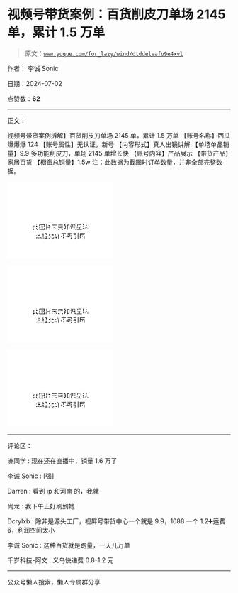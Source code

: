 # 视频号带货案例：百货削皮刀单场 2145 单，累计 1.5 万单

> 原文：[`www.yuque.com/for_lazy/wind/dtddelvafo9e4xvl`](https://www.yuque.com/for_lazy/wind/dtddelvafo9e4xvl)

作者： 李诚 Sonic

日期：2024-07-02

点赞数：**62**

* * *

正文：

视频号带货案例拆解】百货削皮刀单场 2145 单，累计 1.5 万单 【账号名称】西瓜爆爆爆 124 【账号属性】无认证，新号 【内容形式】真人出镜讲解
【单场单品销量】9.9 多功能削皮刀，单场 2145 单增长快 【账号内容】产品展示 【带货产品】家居百货 【橱窗总销量】1.5w
注：此数据为截图时订单数量，并非全部完整数据。

![](img/fd1b8ab6efd7ef1d691f0e03151ced1d.png "None")

![](img/3e550f7419bb62c4d5e2d25b17b04eec.png "None")

![](img/2f97294d3ab551287aea3f2d3ff77414.png "None")

* * *

评论区：

洲同学 : 现在还在直播中，销量 1.6 万了

李诚 Sonic : [强]

Darren : 看到 ip 和河南 的，我就

尚龙 : 我下午正好刷到她

Dcrylxb : 除非是源头工厂，视屏号带货中心一个就是 9.9，1688 一个 1.2➕运费 6，利润空间太小

李诚 Sonic : 这种百货就是跑量，一天几万单

千岁科技-阿文 : 义乌快递费 0.8-1.2 元

* * *

公众号懒人搜索，懒人专属群分享